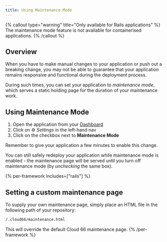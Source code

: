 ```yaml
---
title: Using Maintenance Mode
---
```


{% callout type="warning" title="Only available for Rails applications" %}
The maintenance mode feature is not available for containerised applications.
{% /callout %}

## Overview

When you have to make manual changes to your application or push out a breaking change, you may not be able to guarantee that your application remains responsive and functional during the deployment process.

During such times, you can set your application to *maintenance mode*, which serves a static holding page for the duration of your maintenance work.

## Using Maintenance Mode

1. Open the application from your [Dashboard](https://app.cloud66.com/dashboard)
2. Click on ⚙️ *Settings* in the left-hand nav
3. Click on the checkbox next to **Maintenance Mode**

Remember to give your application a few minutes to enable this change. 

You can still safely redeploy your application while maintenance mode is enabled - the maintenance page will be served until you turn off maintenance mode (by *unchecking* the same box).

{% per-framework includes=["rails"] %}
## Setting a custom maintenance page

To supply your own maintenance page, simply place an HTML file in the following path of your repository:

```bash
/.cloud66/maintenance.html
```

This will override the default Cloud 66 maintenance page.
{% /per-framework %}